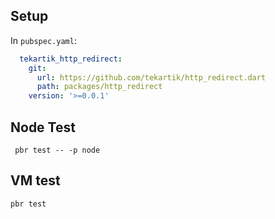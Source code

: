 ## Setup

In `pubspec.yaml`:
```yaml
  tekartik_http_redirect:
    git:
      url: https://github.com/tekartik/http_redirect.dart
      path: packages/http_redirect
    version: '>=0.0.1'
```
## Node Test

     pbr test -- -p node


## VM test


    pbr test

